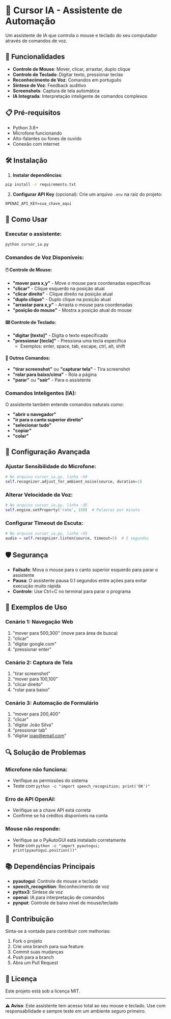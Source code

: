 # 🤖 Cursor IA - Assistente de Automação

Um assistente de IA que controla o mouse e teclado do seu computador através de comandos de voz.

## 🚀 Funcionalidades

- **Controle de Mouse**: Mover, clicar, arrastar, duplo clique
- **Controle de Teclado**: Digitar texto, pressionar teclas
- **Reconhecimento de Voz**: Comandos em português
- **Síntese de Voz**: Feedback auditivo
- **Screenshots**: Captura de tela automática
- **IA Integrada**: Interpretação inteligente de comandos complexos

## 📋 Pré-requisitos

- Python 3.8+
- Microfone funcionando
- Alto-falantes ou fones de ouvido
- Conexão com internet

## 🛠️ Instalação

1. **Instalar dependências**:
```bash
pip install -r requirements.txt
```

2. **Configurar API Key** (opcional):
Crie um arquivo `.env` na raiz do projeto:
```
OPENAI_API_KEY=sua_chave_aqui
```

## 🎯 Como Usar

### Executar o assistente:
```bash
python cursor_ia.py
```

### Comandos de Voz Disponíveis:

#### 🖱️ Controle de Mouse:
- **"mover para x,y"** - Move o mouse para coordenadas específicas
- **"clicar"** - Clique esquerdo na posição atual
- **"clicar direito"** - Clique direito na posição atual
- **"duplo clique"** - Duplo clique na posição atual
- **"arrastar para x,y"** - Arrasta o mouse para coordenadas
- **"posição do mouse"** - Mostra a posição atual do mouse

#### ⌨️ Controle de Teclado:
- **"digitar [texto]"** - Digita o texto especificado
- **"pressionar [tecla]"** - Pressiona uma tecla específica
  - Exemplos: enter, space, tab, escape, ctrl, alt, shift

#### 📸 Outros Comandos:
- **"tirar screenshot"** ou **"capturar tela"** - Tira screenshot
- **"rolar para baixo/cima"** - Rola a página
- **"parar"** ou **"sair"** - Para o assistente

### Comandos Inteligentes (IA):
O assistente também entende comandos naturais como:
- **"abrir o navegador"**
- **"ir para o canto superior direito"**
- **"selecionar tudo"**
- **"copiar"**
- **"colar"**

## 🔧 Configuração Avançada

### Ajustar Sensibilidade do Microfone:
```python
# No arquivo cursor_ia.py, linha ~50
self.recognizer.adjust_for_ambient_noise(source, duration=1)
```

### Alterar Velocidade da Voz:
```python
# No arquivo cursor_ia.py, linha ~35
self.engine.setProperty('rate', 150)  # Palavras por minuto
```

### Configurar Timeout de Escuta:
```python
# No arquivo cursor_ia.py, linha ~55
audio = self.recognizer.listen(source, timeout=5)  # 5 segundos
```

## 🛡️ Segurança

- **Failsafe**: Mova o mouse para o canto superior esquerdo para parar o assistente
- **Pausa**: O assistente pausa 0.1 segundos entre ações para evitar execução muito rápida
- **Controle**: Use Ctrl+C no terminal para parar o programa

## 📝 Exemplos de Uso

### Cenário 1: Navegação Web
1. "mover para 500,300" (move para área de busca)
2. "clicar"
3. "digitar google.com"
4. "pressionar enter"

### Cenário 2: Captura de Tela
1. "tirar screenshot"
2. "mover para 100,100"
3. "clicar direito"
4. "rolar para baixo"

### Cenário 3: Automação de Formulário
1. "mover para 200,400"
2. "clicar"
3. "digitar João Silva"
4. "pressionar tab"
5. "digitar joao@email.com"

## 🔍 Solução de Problemas

### Microfone não funciona:
- Verifique as permissões do sistema
- Teste com `python -c "import speech_recognition; print('OK')"`

### Erro de API OpenAI:
- Verifique se a chave API está correta
- Confirme se há créditos disponíveis na conta

### Mouse não responde:
- Verifique se o PyAutoGUI está instalado corretamente
- Teste com `python -c "import pyautogui; print(pyautogui.position())"`

## 📚 Dependências Principais

- **pyautogui**: Controle de mouse e teclado
- **speech_recognition**: Reconhecimento de voz
- **pyttsx3**: Síntese de voz
- **openai**: IA para interpretação de comandos
- **pynput**: Controle de baixo nível de mouse/teclado

## 🤝 Contribuição

Sinta-se à vontade para contribuir com melhorias:
1. Fork o projeto
2. Crie uma branch para sua feature
3. Commit suas mudanças
4. Push para a branch
5. Abra um Pull Request

## 📄 Licença

Este projeto está sob a licença MIT.

---

**⚠️ Aviso**: Este assistente tem acesso total ao seu mouse e teclado. Use com responsabilidade e sempre teste em um ambiente seguro primeiro. 
